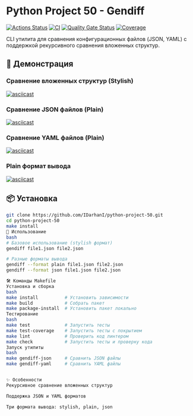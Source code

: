 # Python Project 50 - Gendiff

[![Actions Status](https://github.com/IDarhanI/python-project-50/actions/workflows/hexlet-check.yml/badge.svg)](https://github.com/IDarhanI/python-project-50/actions)
[![CI](https://github.com/IDarhanI/python-project-50/actions/workflows/pyci.yml/badge.svg)](https://github.com/IDarhanI/python-project-50/actions/workflows/pyci.yml)
[![Quality Gate Status](https://sonarcloud.io/api/project_badges/measure?project=IDarhanI_python-project-50&metric=alert_status)](https://sonarcloud.io/summary/new_code?id=IDarhanI_python-project-50)
[![Coverage](https://sonarcloud.io/api/project_badges/measure?project=IDarhanI_python-project-50&metric=coverage)](https://sonarcloud.io/summary/new_code?id=IDarhanI_python-project-50)

CLI утилита для сравнения конфигурационных файлов (JSON, YAML) с поддержкой рекурсивного сравнения вложенных структур.

## 🎥 Демонстрация

### Сравнение вложенных структур (Stylish)
[![asciicast](https://asciinema.org/a/8MR7Wltk6XAQ05kBecxSxBKN4.svg)](https://asciinema.org/a/8MR7Wltk6XAQ05kBecxSxBKN4)

### Сравнение JSON файлов (Plain)
[![asciicast](https://asciinema.org/a/sqyC7z6Tzjn3ckX1NR3PmOrRz.svg)](https://asciinema.org/a/sqyC7z6Tzjn3ckX1NR3PmOrRz)

### Сравнение YAML файлов (Plain)
[![asciicast](https://asciinema.org/a/TKc7yZcKR895c2oicRVU4an0Z.svg)](https://asciinema.org/a/TKc7yZcKR895c2oicRVU4an0Z)

### Plain формат вывода
[![asciicast](https://asciinema.org/a/Rb7rqjufA2eTXH1pj5dLjGkry.svg)](https://asciinema.org/a/Rb7rqjufA2eTXH1pj5dLjGkry)

## 📦 Установка

```bash
git clone https://github.com/IDarhanI/python-project-50.git
cd python-project-50
make install
🚀 Использование
bash
# Базовое использование (stylish формат)
gendiff file1.json file2.json

# Разные форматы вывода
gendiff --format plain file1.json file2.json
gendiff --format json file1.json file2.json

🛠 Команды Makefile
Установка и сборка
bash
make install          # Установить зависимости
make build            # Собрать пакет
make package-install  # Установить пакет локально
Тестирование
bash
make test             # Запустить тесты
make test-coverage    # Запустить тесты с покрытием
make lint             # Проверить код линтером
make check            # Запустить тесты и проверку кода
Запуск утилиты
bash
make gendiff-json     # Сравнить JSON файлы
make gendiff-yaml     # Сравнить YAML файлы


✨ Особенности
Рекурсивное сравнение вложенных структур

Поддержка JSON и YAML форматов

Три формата вывода: stylish, plain, json